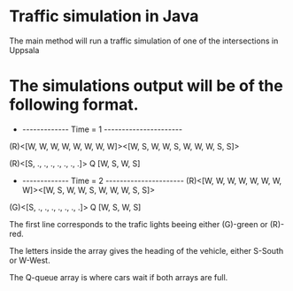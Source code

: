 # Traffic simulation in Java 

The main method will run a traffic simulation of one of the intersections in Uppsala

# The simulations output will be of the following format.
* ------------- Time = 1 ----------------------

(R)<[W, W, W, W, W, W, W, W]><[W, S, W, W, S, W, W, W, S, S]>

(R)<[S, ., ., ., ., ., ., .]> Q [W, S, W, S]

* ------------- Time = 2 ----------------------
(R)<[W, W, W, W, W, W, W, W]><[W, S, W, W, S, W, W, W, S, S]>

(G)<[S, ., ., ., ., ., ., .]> Q [W, S, W, S]

The first line corresponds to the trafic lights beeing either (G)-green or (R)-red.

The letters inside the array gives the heading of the vehicle, either S-South or W-West.

The Q-queue array is where cars wait if both arrays are full.
